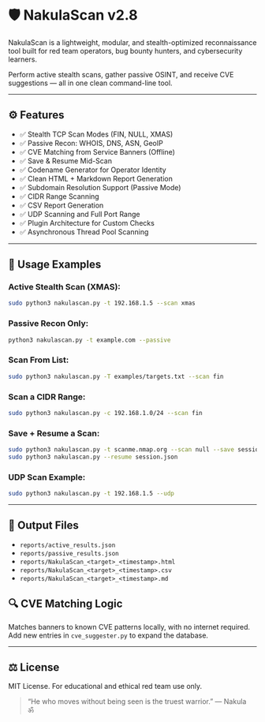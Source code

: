 # 🛡️ NakulaScan v2.8

NakulaScan is a lightweight, modular, and stealth-optimized reconnaissance tool built for red team operators, bug bounty hunters, and cybersecurity learners.

Perform active stealth scans, gather passive OSINT, and receive CVE suggestions — all in one clean command-line tool.

---

## ⚙️ Features

- ✅ Stealth TCP Scan Modes (FIN, NULL, XMAS)
- ✅ Passive Recon: WHOIS, DNS, ASN, GeoIP
- ✅ CVE Matching from Service Banners (Offline)
- ✅ Save & Resume Mid-Scan
- ✅ Codename Generator for Operator Identity
- ✅ Clean HTML + Markdown Report Generation
- ✅ Subdomain Resolution Support (Passive Mode)
- ✅ CIDR Range Scanning
- ✅ CSV Report Generation
- ✅ UDP Scanning and Full Port Range
- ✅ Plugin Architecture for Custom Checks
- ✅ Asynchronous Thread Pool Scanning

---

## 🚀 Usage Examples

### Active Stealth Scan (XMAS):
```bash
sudo python3 nakulascan.py -t 192.168.1.5 --scan xmas
```

### Passive Recon Only:
```bash
python3 nakulascan.py -t example.com --passive
```

### Scan From List:
```bash
sudo python3 nakulascan.py -T examples/targets.txt --scan fin
```

### Scan a CIDR Range:
```bash
sudo python3 nakulascan.py -c 192.168.1.0/24 --scan fin
```

### Save + Resume a Scan:
```bash
sudo python3 nakulascan.py -t scanme.nmap.org --scan null --save session.json
sudo python3 nakulascan.py --resume session.json
```
### UDP Scan Example:
```bash
sudo python3 nakulascan.py -t 192.168.1.5 --udp
```


---

## 📁 Output Files

- `reports/active_results.json`
- `reports/passive_results.json`
- `reports/NakulaScan_<target>_<timestamp>.html`
- `reports/NakulaScan_<target>_<timestamp>.csv`
- `reports/NakulaScan_<target>_<timestamp>.md`


## 🔍 CVE Matching Logic
Matches banners to known CVE patterns locally, with no internet required. Add new entries in `cve_suggester.py` to expand the database.

---

## ⚖️ License
MIT License. For educational and ethical red team use only.

> “He who moves without being seen is the truest warrior.” — Nakula  
> ॐ
